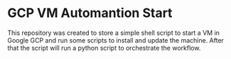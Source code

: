# GCP VM Automantion Start

This repository was created to store a simple shell script to start a VM in Google GCP and run some scripts to install and update the machine. After that the script will run a 
python script to orchestrate the workflow.
